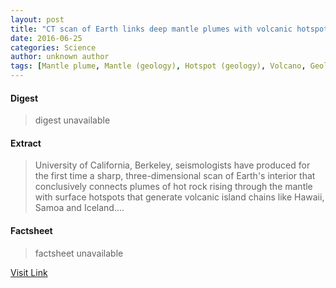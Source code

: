 ```yaml
---
layout: post
title: "CT scan of Earth links deep mantle plumes with volcanic hotspots"
date: 2016-06-25
categories: Science
author: unknown author
tags: [Mantle plume, Mantle (geology), Hotspot (geology), Volcano, Geology, Earth sciences, Nature, Physical sciences, Structure of the Earth, Applied and interdisciplinary physics, Planetary science, Planets of the Solar System, Geophysics]
---
```



#### Digest
>digest unavailable

#### Extract
>University of California, Berkeley, seismologists have produced for the first time a sharp, three-dimensional scan of Earth's interior that conclusively connects plumes of hot rock rising through the mantle with surface hotspots that generate volcanic island chains like Hawaii, Samoa and Iceland....

#### Factsheet
>factsheet unavailable

[Visit Link](http://phys.org/news/2015-09-ct-scan-earth-links-deep.html)


